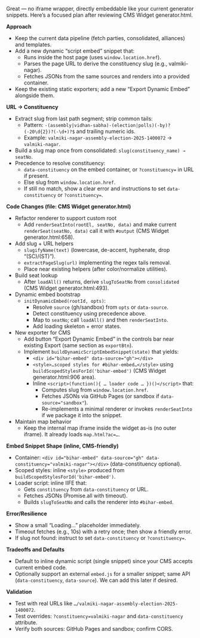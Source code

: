 ﻿Great — no iframe wrapper, directly embeddable like your current generator snippets. Here’s a focused plan after reviewing CMS Widget generator.html.

**Approach**
- Keep the current data pipeline (fetch parties, consolidated, alliances) and templates.
- Add a new dynamic “script embed” snippet that:
  - Runs inside the host page (uses `window.location.href`).
  - Parses the page URL to derive the constituency slug (e.g., valmiki-nagar).
  - Fetches JSONs from the same sources and renders into a provided container.
- Keep the existing static exporters; add a new “Export Dynamic Embed” alongside them.

**URL → Constituency**
- Extract slug from last path segment; strip common tails:
  - Pattern: `-(assembly|vidhan-sabha)-(election|polls)(-by)?(-20\d{2})?(-\d+)?$` and trailing numeric ids.
  - Example: `valmiki-nagar-assembly-election-2025-1400072` → `valmiki-nagar`.
- Build a slug map once from consolidated: `slug(constituency_name) → seatNo`.
- Precedence to resolve constituency:
  - `data-constituency` on the embed container, or `?constituency=` in URL if present.
  - Else slug from `window.location.href`.
  - If still no match, show a clear error and instructions to set `data-constituency` or `?constituency=`.

**Code Changes (file: CMS Widget generator.html)**
- Refactor renderer to support custom root
  - Add `renderSeatInto(rootEl, seatNo, data)` and make current `renderSeat(seatNo, data)` call it with `#output` (CMS Widget generator.html:658).
- Add slug + URL helpers
  - `slugifyName(text)` (lowercase, de-accent, hyphenate, drop “(SC)/(ST)”).
  - `extractPageSlug(url)` implementing the regex tails removal.
  - Place near existing helpers (after color/normalize utilities).
- Build seat lookup
  - After `loadAll()` returns, derive `slugToSeatNo` from `consolidated` (CMS Widget generator.html:493).
- Dynamic embed bootstrap
  - `initDynamicEmbed(rootId, opts)`:
    - Resolve `source` (gh/sandbox) from `opts` or `data-source`.
    - Detect constituency using precedence above.
    - Map to `seatNo`; call `loadAll()` and then `renderSeatInto`.
    - Add loading skeleton + error states.
- New exporter for CMS
  - Add button “Export Dynamic Embed” in the controls bar near existing Export (same section as `exportBtn`).
  - Implement `buildDynamicScriptEmbedSnippet(state)` that yields:
    - `<div id="bihar-embed" data-source="gh"></div>`
    - `<style>…scoped styles for #bihar-embed…</style>` using `buildScopedStylesForId('bihar-embed')` (CMS Widget generator.html:906 area).
    - Inline `<script>(function(){ … loader code … })()</script>` that:
      - Computes slug from `window.location.href`.
      - Fetches JSONs via GitHub Pages (or sandbox if `data-source="sandbox"`).
      - Re-implements a minimal renderer or invokes `renderSeatInto` if we package it into the snippet.
- Maintain map behavior
  - Keep the internal map iframe inside the widget as-is (no outer iframe). It already loads `map.html?ac=…`.

**Embed Snippet Shape (inline, CMS-friendly)**
- Container: `<div id="bihar-embed" data-source="gh" data-constituency="valmiki-nagar"></div>` (data-constituency optional).
- Scoped styles: inline `<style>` produced from `buildScopedStylesForId('bihar-embed')`.
- Loader script: inline IIFE that:
  - Gets `constituency` from `data-constituency` or URL.
  - Fetches JSONs (Promise.all with timeout).
  - Builds `slugToSeatNo` and calls the renderer into `#bihar-embed`.

**Error/Resilience**
- Show a small “Loading…” placeholder immediately.
- Timeout fetches (e.g., 10s) with a retry once; then show a friendly error.
- If slug not found: instruct to set `data-constituency` or `?constituency=`.

**Tradeoffs and Defaults**
- Default to inline dynamic script (single snippet) since your CMS accepts current embed code.
- Optionally support an external `embed.js` for a smaller snippet; same API (`data-constituency`, `data-source`). We can add this later if desired.

**Validation**
- Test with real URLs like `…/valmiki-nagar-assembly-election-2025-1400072`.
- Test overrides: `?constituency=valmiki-nagar` and `data-constituency` attribute.
- Verify both sources: GitHub Pages and sandbox; confirm CORS.
